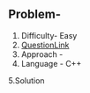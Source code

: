 ## Problem- 
1. Difficulty- Easy 
2. [QuestionLink]()
3. Approach - 
4. Language - C++


5.Solution
 
 
   
      
        
